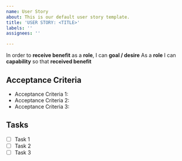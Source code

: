 ```yaml
---
name: User Story
about: This is our default user story template.
title: 'USER STORY: <TITLE>'
labels: ''
assignees: ''

---
```


In order to **receive benefit** as a **role**, I can **goal / desire**
As a **role** I can **capability** so that **received benefit**

## Acceptance Criteria

- Acceptance Criteria 1: 
- Acceptance Criteria 2:
- Acceptance Criteria 3:

## Tasks

- [ ] Task 1 
- [ ] Task 2 
- [ ] Task 3

